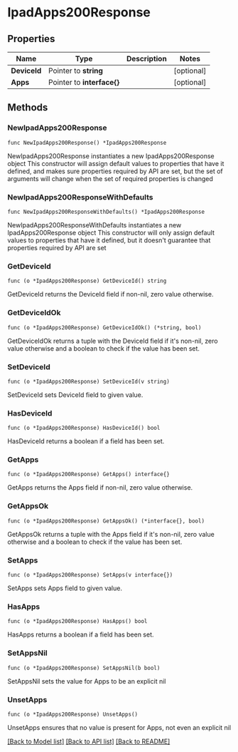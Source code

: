 # IpadApps200Response

## Properties

Name | Type | Description | Notes
------------ | ------------- | ------------- | -------------
**DeviceId** | Pointer to **string** |  | [optional] 
**Apps** | Pointer to **interface{}** |  | [optional] 

## Methods

### NewIpadApps200Response

`func NewIpadApps200Response() *IpadApps200Response`

NewIpadApps200Response instantiates a new IpadApps200Response object
This constructor will assign default values to properties that have it defined,
and makes sure properties required by API are set, but the set of arguments
will change when the set of required properties is changed

### NewIpadApps200ResponseWithDefaults

`func NewIpadApps200ResponseWithDefaults() *IpadApps200Response`

NewIpadApps200ResponseWithDefaults instantiates a new IpadApps200Response object
This constructor will only assign default values to properties that have it defined,
but it doesn't guarantee that properties required by API are set

### GetDeviceId

`func (o *IpadApps200Response) GetDeviceId() string`

GetDeviceId returns the DeviceId field if non-nil, zero value otherwise.

### GetDeviceIdOk

`func (o *IpadApps200Response) GetDeviceIdOk() (*string, bool)`

GetDeviceIdOk returns a tuple with the DeviceId field if it's non-nil, zero value otherwise
and a boolean to check if the value has been set.

### SetDeviceId

`func (o *IpadApps200Response) SetDeviceId(v string)`

SetDeviceId sets DeviceId field to given value.

### HasDeviceId

`func (o *IpadApps200Response) HasDeviceId() bool`

HasDeviceId returns a boolean if a field has been set.

### GetApps

`func (o *IpadApps200Response) GetApps() interface{}`

GetApps returns the Apps field if non-nil, zero value otherwise.

### GetAppsOk

`func (o *IpadApps200Response) GetAppsOk() (*interface{}, bool)`

GetAppsOk returns a tuple with the Apps field if it's non-nil, zero value otherwise
and a boolean to check if the value has been set.

### SetApps

`func (o *IpadApps200Response) SetApps(v interface{})`

SetApps sets Apps field to given value.

### HasApps

`func (o *IpadApps200Response) HasApps() bool`

HasApps returns a boolean if a field has been set.

### SetAppsNil

`func (o *IpadApps200Response) SetAppsNil(b bool)`

 SetAppsNil sets the value for Apps to be an explicit nil

### UnsetApps
`func (o *IpadApps200Response) UnsetApps()`

UnsetApps ensures that no value is present for Apps, not even an explicit nil

[[Back to Model list]](../README.md#documentation-for-models) [[Back to API list]](../README.md#documentation-for-api-endpoints) [[Back to README]](../README.md)



